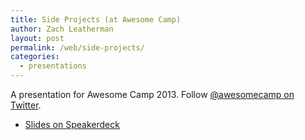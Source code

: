 ```yaml
---
title: Side Projects (at Awesome Camp)
author: Zach Leatherman
layout: post
permalink: /web/side-projects/
categories:
  - presentations
---
```


<script async class="speakerdeck-embed" data-id="559ebfc065bf01304e0e123138154d90" data-ratio="1.33333333333333" src="//speakerdeck.com/assets/embed.js"></script>

A presentation for Awesome Camp 2013. Follow [@awesomecamp on Twitter](https://twitter.com/awesomecamp).

* [Slides on Speakerdeck](https://speakerdeck.com/zachleat/side-projects)
